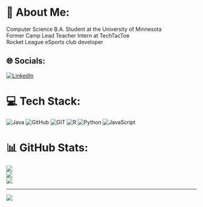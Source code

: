 # 💫 About Me:
Computer Science B.A. Student at the University of Minnesota<br>Former Camp Lead Teacher Intern at TechTacToe<br>Rocket League eSports club developer


## 🌐 Socials:
[![LinkedIn](https://img.shields.io/badge/LinkedIn-%230077B5.svg?logo=linkedin&logoColor=white)](https://linkedin.com/in/jacob-besore-835aaa238/) 

# 💻 Tech Stack:
![Java](https://img.shields.io/badge/java-%23ED8B00.svg?style=for-the-badge&logo=java&logoColor=white) ![GitHub](https://img.shields.io/badge/GitHub-%23121011.svg?style=for-the-badge&logo=github&logoColor=white) ![GIT](https://img.shields.io/badge/Git-fc6d26?style=for-the-badge&logo=git&logoColor=white) ![R](https://img.shields.io/badge/r-%23276DC3.svg?style=for-the-badge&logo=r&logoColor=white) ![Python](https://img.shields.io/badge/python-3670A0?style=for-the-badge&logo=python&logoColor=ffdd54) ![JavaScript](https://img.shields.io/badge/javascript-%23323330.svg?style=for-the-badge&logo=javascript&logoColor=%23F7DF1E)
# 📊 GitHub Stats:
![](https://github-readme-stats.vercel.app/api?username=Jaesore&theme=dark&hide_border=false&include_all_commits=false&count_private=false)<br/>
![](https://github-readme-streak-stats.herokuapp.com/?user=Jaesore&theme=dark&hide_border=false)<br/>
![](https://github-readme-stats.vercel.app/api/top-langs/?username=Jaesore&theme=dark&hide_border=false&include_all_commits=false&count_private=false&layout=compact)

---
[![](https://visitcount.itsvg.in/api?id=Jaesore&icon=0&color=0)](https://visitcount.itsvg.in)

<!-- Proudly created with GPRM ( https://gprm.itsvg.in ) -->
